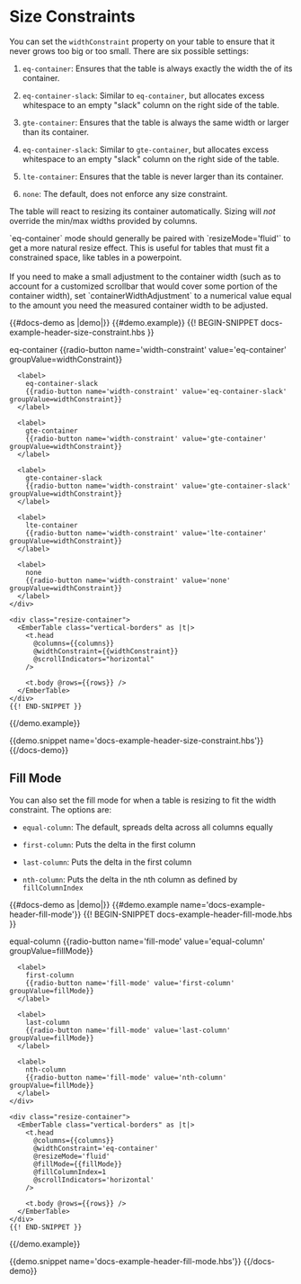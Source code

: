 # Size Constraints

You can set the `widthConstraint` property on your table to ensure that it never
grows too big or too small. There are six possible settings:

1. `eq-container`: Ensures that the table is always exactly the width the of its
container.

2. `eq-container-slack`: Similar to `eq-container`, but allocates excess whitespace to an empty "slack" column on the right side of the table.

3. `gte-container`: Ensures that the table is always the same width or larger than its container.

4. `eq-container-slack`: Similar to `gte-container`, but allocates excess whitespace to an empty "slack" column on the right side of the table.

5. `lte-container`: Ensures that the table is never larger than its container.

6. `none`: The default, does not enforce any size constraint.

The table will react to resizing its container automatically. Sizing will _not_
override the min/max widths provided by columns.

<aside>
  `eq-container` mode should generally be paired with `resizeMode='fluid'` to
  get a more natural resize effect. This is useful for tables that must fit
  a constrained space, like tables in a powerpoint.
  <br><br>
  If you need to make a small adjustment to the container width (such as to
  account for a customized scrollbar that would cover some portion of the
  container width), set `containerWidthAdjustment` to a numerical value equal to
  the amount you need the measured container width to be adjusted.
</aside>

{{#docs-demo as |demo|}}
  {{#demo.example}}
    {{! BEGIN-SNIPPET docs-example-header-size-constraint.hbs }}
    <div class="demo-options">
      <label>
        eq-container
        {{radio-button name='width-constraint' value='eq-container' groupValue=widthConstraint}}
      </label>

      <label>
        eq-container-slack
        {{radio-button name='width-constraint' value='eq-container-slack' groupValue=widthConstraint}}
      </label>

      <label>
        gte-container
        {{radio-button name='width-constraint' value='gte-container' groupValue=widthConstraint}}
      </label>

      <label>
        gte-container-slack
        {{radio-button name='width-constraint' value='gte-container-slack' groupValue=widthConstraint}}
      </label>

      <label>
        lte-container
        {{radio-button name='width-constraint' value='lte-container' groupValue=widthConstraint}}
      </label>

      <label>
        none
        {{radio-button name='width-constraint' value='none' groupValue=widthConstraint}}
      </label>
    </div>

    <div class="resize-container">
      <EmberTable class="vertical-borders" as |t|>
        <t.head
          @columns={{columns}}
          @widthConstraint={{widthConstraint}}
          @scrollIndicators="horizontal"
        />

        <t.body @rows={{rows}} />
      </EmberTable>
    </div>
    {{! END-SNIPPET }}
  {{/demo.example}}

  {{demo.snippet name='docs-example-header-size-constraint.hbs'}}
{{/docs-demo}}

## Fill Mode

You can also set the fill mode for when a table is resizing to fit the width
constraint. The options are:

* `equal-column`: The default, spreads delta across all columns equally

* `first-column`: Puts the delta in the first column

* `last-column`: Puts the delta in the first column

* `nth-column`: Puts the delta in the nth column as defined by `fillColumnIndex`

{{#docs-demo as |demo|}}
  {{#demo.example name='docs-example-header-fill-mode'}}
    {{! BEGIN-SNIPPET docs-example-header-fill-mode.hbs }}
    <div class="demo-options">
      <label>
        equal-column
        {{radio-button name='fill-mode' value='equal-column' groupValue=fillMode}}
      </label>

      <label>
        first-column
        {{radio-button name='fill-mode' value='first-column' groupValue=fillMode}}
      </label>

      <label>
        last-column
        {{radio-button name='fill-mode' value='last-column' groupValue=fillMode}}
      </label>

      <label>
        nth-column
        {{radio-button name='fill-mode' value='nth-column' groupValue=fillMode}}
      </label>
    </div>

    <div class="resize-container">
      <EmberTable class="vertical-borders" as |t|>
        <t.head
          @columns={{columns}}
          @widthConstraint='eq-container'
          @resizeMode='fluid'
          @fillMode={{fillMode}}
          @fillColumnIndex=1
          @scrollIndicators='horizontal'
        />

        <t.body @rows={{rows}} />
      </EmberTable>
    </div>
    {{! END-SNIPPET }}
  {{/demo.example}}

  {{demo.snippet name='docs-example-header-fill-mode.hbs'}}
{{/docs-demo}}
